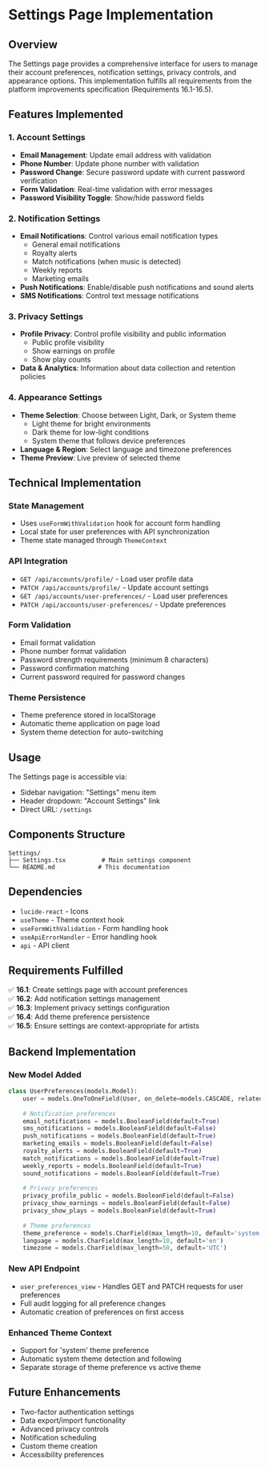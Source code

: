 # Settings Page Implementation

## Overview

The Settings page provides a comprehensive interface for users to manage their account preferences, notification settings, privacy controls, and appearance options. This implementation fulfills all requirements from the platform improvements specification (Requirements 16.1-16.5).

## Features Implemented

### 1. Account Settings
- **Email Management**: Update email address with validation
- **Phone Number**: Update phone number with validation
- **Password Change**: Secure password update with current password verification
- **Form Validation**: Real-time validation with error messages
- **Password Visibility Toggle**: Show/hide password fields

### 2. Notification Settings
- **Email Notifications**: Control various email notification types
  - General email notifications
  - Royalty alerts
  - Match notifications (when music is detected)
  - Weekly reports
  - Marketing emails
- **Push Notifications**: Enable/disable push notifications and sound alerts
- **SMS Notifications**: Control text message notifications

### 3. Privacy Settings
- **Profile Privacy**: Control profile visibility and public information
  - Public profile visibility
  - Show earnings on profile
  - Show play counts
- **Data & Analytics**: Information about data collection and retention policies

### 4. Appearance Settings
- **Theme Selection**: Choose between Light, Dark, or System theme
  - Light theme for bright environments
  - Dark theme for low-light conditions
  - System theme that follows device preferences
- **Language & Region**: Select language and timezone preferences
- **Theme Preview**: Live preview of selected theme

## Technical Implementation

### State Management
- Uses `useFormWithValidation` hook for account form handling
- Local state for user preferences with API synchronization
- Theme state managed through `ThemeContext`

### API Integration
- `GET /api/accounts/profile/` - Load user profile data
- `PATCH /api/accounts/profile/` - Update account settings
- `GET /api/accounts/user-preferences/` - Load user preferences
- `PATCH /api/accounts/user-preferences/` - Update preferences

### Form Validation
- Email format validation
- Phone number format validation
- Password strength requirements (minimum 8 characters)
- Password confirmation matching
- Current password required for password changes

### Theme Persistence
- Theme preference stored in localStorage
- Automatic theme application on page load
- System theme detection for auto-switching

## Usage

The Settings page is accessible via:
- Sidebar navigation: "Settings" menu item
- Header dropdown: "Account Settings" link
- Direct URL: `/settings`

## Components Structure

```
Settings/
├── Settings.tsx          # Main settings component
└── README.md            # This documentation
```

## Dependencies

- `lucide-react` - Icons
- `useTheme` - Theme context hook
- `useFormWithValidation` - Form handling hook
- `useApiErrorHandler` - Error handling hook
- `api` - API client

## Requirements Fulfilled

✅ **16.1**: Create settings page with account preferences  
✅ **16.2**: Add notification settings management  
✅ **16.3**: Implement privacy settings configuration  
✅ **16.4**: Add theme preference persistence  
✅ **16.5**: Ensure settings are context-appropriate for artists

## Backend Implementation

### New Model Added
```python
class UserPreferences(models.Model):
    user = models.OneToOneField(User, on_delete=models.CASCADE, related_name='preferences')
    
    # Notification preferences
    email_notifications = models.BooleanField(default=True)
    sms_notifications = models.BooleanField(default=False)
    push_notifications = models.BooleanField(default=True)
    marketing_emails = models.BooleanField(default=False)
    royalty_alerts = models.BooleanField(default=True)
    match_notifications = models.BooleanField(default=True)
    weekly_reports = models.BooleanField(default=True)
    sound_notifications = models.BooleanField(default=True)
    
    # Privacy preferences
    privacy_profile_public = models.BooleanField(default=False)
    privacy_show_earnings = models.BooleanField(default=False)
    privacy_show_plays = models.BooleanField(default=True)
    
    # Theme preferences
    theme_preference = models.CharField(max_length=10, default='system')
    language = models.CharField(max_length=10, default='en')
    timezone = models.CharField(max_length=50, default='UTC')
```

### New API Endpoint
- `user_preferences_view` - Handles GET and PATCH requests for user preferences
- Full audit logging for all preference changes
- Automatic creation of preferences on first access

### Enhanced Theme Context
- Support for 'system' theme preference
- Automatic system theme detection and following
- Separate storage of theme preference vs active theme

## Future Enhancements

- Two-factor authentication settings
- Data export/import functionality
- Advanced privacy controls
- Notification scheduling
- Custom theme creation
- Accessibility preferences